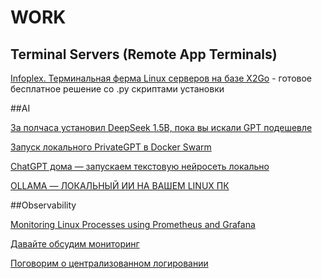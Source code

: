 # WORK

## Terminal Servers (Remote App Terminals)

[Infoplex. Терминальная ферма Linux серверов на базе X2Go](https://infoplex.ru/x2go/) - готовое бесплатное решение со .py скриптами установки

##AI

[За полчаса установил DeepSeek 1.5B, пока вы искали GPT подешевле](https://vc.ru/ai/1982601-zapusk-deepseek-1-5b-na-ubuntu-24-04)

[Запуск локального PrivateGPT в Docker Swarm](https://daffin.ru/AI/privategpt)

[ChatGPT дома — запускаем текстовую нейросеть локально](https://dtf.ru/id562140/2080839-chatgpt-doma-zapuskaem-tekstovuyu-neiroset-lokalno)

[OLLAMA — ЛОКАЛЬНЫЙ ИИ НА ВАШЕМ LINUX ПК](https://r4ven.me/it-razdel/poleznoe-po/ollama-lokalnyj-ii-na-vashem-linux-pk)

##Observability

[Monitoring Linux Processes using Prometheus and Grafana](https://devconnected.com/monitoring-linux-processes-using-prometheus-and-grafana/)

[Давайте обсудим мониторинг](https://habr.com/ru/articles/551264/)

[Поговорим о централизованном логировании](https://habr.com/ru/articles/551582/)
